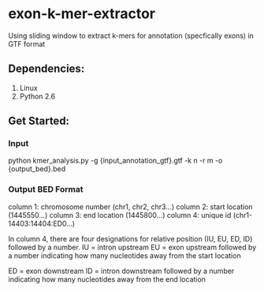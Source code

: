 # exon-k-mer-extractor
Using sliding window to extract k-mers for annotation (specfically exons) in GTF format

## Dependencies:
1. Linux
2. Python 2.6

## Get Started:
### Input
python kmer_analysis.py -g {input_annotation_gtf}.gtf -k n -r m -o {output_bed}.bed

### Output BED Format
column 1: chromosome number (chr1, chr2, chr3...)
column 2: start location (1445550...)
column 3: end location (1445800...)
column 4: unique id (chr1-14403:14404:ED0...)

In column 4, there are four designations for relative position (IU, EU, ED, ID) followed by a number. 
IU = intron upstream
EU = exon upstream
followed by a number indicating how many nucleotides away from the start location

ED = exon downstream
ID = intron downstream
followed by a number indicating how many nucleotides away from the end location

